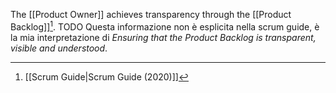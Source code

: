 The [[Product Owner]] achieves transparency through the [[Product Backlog]][^scrum-guide-2020].  TODO Questa informazione non è esplicita nella scrum guide, è la mia interpretazione di *Ensuring that the Product Backlog is transparent, visible and understood*.

[^scrum-guide-2020]: [[Scrum Guide|Scrum Guide (2020)]]
